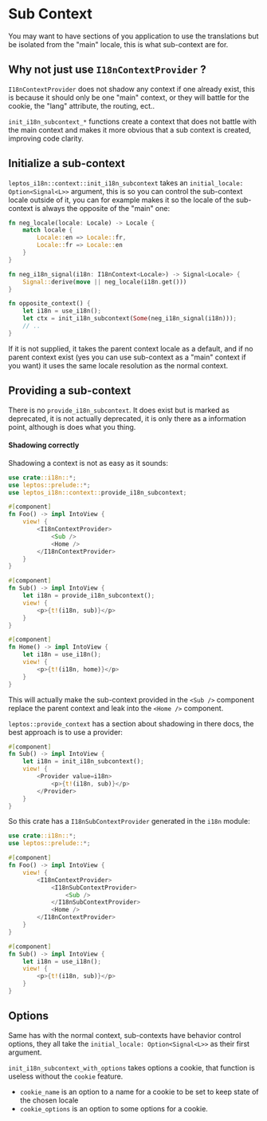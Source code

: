 # Sub Context

You may want to have sections of you application to use the translations but be isolated from the "main" locale, this is what sub-context are for.

## Why not just use `I18nContextProvider` ?

`I18nContextProvider` does not shadow any context if one already exist,
this is because it should only be one "main" context, or they will battle for the cookie, the "lang" attribute, the routing, ect..

`init_i18n_subcontext_*` functions create a context that does not battle with the main context and makes it more obvious that a sub context is created, improving code clarity.

## Initialize a sub-context

`leptos_i18n::context::init_i18n_subcontext` takes an `initial_locale: Option<Signal<L>>` argument, this is so you can control the sub-context locale outside of it, you can for example makes it so the locale of the sub-context is always the opposite of the "main" one:

```rust
fn neg_locale(locale: Locale) -> Locale {
    match locale {
        Locale::en => Locale::fr,
        Locale::fr => Locale::en
    }
}

fn neg_i18n_signal(i18n: I18nContext<Locale>) -> Signal<Locale> {
    Signal::derive(move || neg_locale(i18n.get()))
}

fn opposite_context() {
    let i18n = use_i18n();
    let ctx = init_i18n_subcontext(Some(neg_i18n_signal(i18n)));
    // ..
}
```

If it is not supplied, it takes the parent context locale as a default, and if no parent context exist (yes you can use sub-context as a "main" context if you want) it uses the same locale resolution as the normal context.

## Providing a sub-context

There is no `provide_i18n_subcontext`. It does exist but is marked as deprecated, it is not actually deprecated, it is only there as a information point, although is does what you thing.

#### Shadowing correctly

Shadowing a context is not as easy as it sounds:

```rust
use crate::i18n::*;
use leptos::prelude::*;
use leptos_i18n::context::provide_i18n_subcontext;

#[component]
fn Foo() -> impl IntoView {
    view! {
        <I18nContextProvider>
            <Sub />
            <Home />
        </I18nContextProvider>
    }
}

#[component]
fn Sub() -> impl IntoView {
    let i18n = provide_i18n_subcontext();
    view! {
        <p>{t!(i18n, sub)}</p>
    }
}

#[component]
fn Home() -> impl IntoView {
    let i18n = use_i18n();
    view! {
        <p>{t!(i18n, home)}</p>
    }
}
```

This will actually make the sub-context provided in the `<Sub />` component replace the parent context and leak into the `<Home />` component.

`leptos::provide_context` has a section about shadowing in there docs, the best approach is to use a provider:

```rust
#[component]
fn Sub() -> impl IntoView {
    let i18n = init_i18n_subcontext();
    view! {
        <Provider value=i18n>
            <p>{t!(i18n, sub)}</p>
        </Provider>
    }
}
```

So this crate has a `I18nSubContextProvider` generated in the `i18n` module:

```rust
use crate::i18n::*;
use leptos::prelude::*;

#[component]
fn Foo() -> impl IntoView {
    view! {
        <I18nContextProvider>
            <I18nSubContextProvider>
                <Sub />
            </I18nSubContextProvider>
            <Home />
        </I18nContextProvider>
    }
}

#[component]
fn Sub() -> impl IntoView {
    let i18n = use_i18n();
    view! {
        <p>{t!(i18n, sub)}</p>
    }
}
```

## Options

Same has with the normal context, sub-contexts have behavior control options, they all take the `initial_locale: Option<Signal<L>>` as their first argument.

`init_i18n_subcontext_with_options` takes options a cookie,
that function is useless without the `cookie` feature.

- `cookie_name` is an option to a name for a cookie to be set to keep state of the chosen locale
- `cookie_options` is an option to some options for a cookie.
